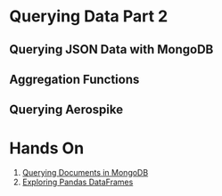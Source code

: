 # Querying Data Part 2

## Querying JSON Data with MongoDB
## Aggregation Functions
## Querying Aerospike

# Hands On

1. [Querying Documents in MongoDB](src/Querying_Documents_in_MongoDB.pdf)
2. [Exploring Pandas DataFrames](src/Exploring_Pandas_DataFrames.pdf)